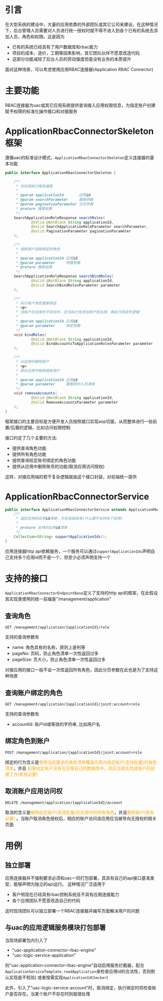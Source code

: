 # 引言

在大型系统的建设中，大量的应用依靠的外部团队或其它公司来建设。在这种情况下，后台管理人员需要对人员进行统一授权时就不得不进入到各个已有的系统去添加人员，角色和权限。这是因为

* 已有的系统已经具有了用户数据库和rbac能力
* 项目的成本，造价，工期等因素影响，其它团队伙伴不愿意改造代码
* 这部分功能减轻了后台人员的劳动强度但是没有业务的本质提升

面对这种场景，可以考虑使用应用RBAC连接器(Application RBAC Connector)

# 主要功能

RBAC连接器为uac或其它应用系统提供查询接入应用权限信息，为指定账户创建赋予权限的标准化操作接口和对接服务

# ApplicationRbacConnectorSkeleton 框架

遵循uac的标准设计模式，`ApplicationRbacConnectorSkeleton`定义连接器的基本功能

```java
public interface ApplicationRbacConnectorSkeleton {

    /**
     * 对应用执行角色搜索
     *
     * @param applicationId       应用id
     * @param searchParameter     搜索参数
     * @param paginationParameter 分页参数
     * @return 搜索结果
     */
    SearchApplicationRoleResponse searchRoles(
            @Valid @NotBlank String applicationId,
            @Valid SearchApplicationRoleParameter searchParameter,
            @Valid PaginationParameter paginationParameter
    );

    /**
     * 按照用户读取绑定的角色
     *
     * @param applicationId 应用id
     * @param parameter     参数参数
     * @return 搜索结果
     */
    SearchApplicationRoleResponse searchBindRoles(
            @Valid @NotBlank String applicationId,
            @Valid SearchBindRolesParameter parameter
    );

    /**
     * 执行账户角色重新绑定
     * <p>
     * 当账户在应用中不存在时，应当执行先添加用户到应用，再执行绑定的逻辑
     *
     * @param applicationId 应用id
     * @param parameter     绑定参数
     */
    void bindRoles(
            @Valid @NotBlank String applicationId,
            @Valid BindAccountsToApplicationRolesParameter parameter
    );

    /**
     * 从应用中删除账户
     * <p>
     * 即从应用中移除授权用户
     *
     * @param applicationId 应用id
     * @param parameter     要删除的人员清单
     */
    void removeAccounts(
            @Valid @NotBlank String applicationId,
            @Valid RemoveAccountsParameter parameter
    );
}
```

框架接口的主要目标是方便开发人员按照接口实现aop切面，从而整体进行一些前置/后置的逻辑，比如访问权限控制

接口约定了几个主要的方法:

* 提供查询角色功能
* 提供所有角色功能
* 提供查询给定账号绑定的角色功能
* 提供从应用中删除账号的功能(取消应用访问授权)

这样，对接应用端的若干复杂逻辑就由这个接口封装，对前端统一提供

# ApplicationRbacConnectorService

```java
public interface ApplicationRbacConnectorService extends ApplicationRbacConnectorSkeleton {
    /**
     * 返回支持的应用id清单，为空会抛异常(什么都不支持有个屁用)
     *
     * @return 支持的应用id清单
     */
    Collection<String> supportApplicationIds();
}

```

应用连接器http api依赖服务，一个服务可以通过`supportApplicationIds`声明自己支持多个应用id而不是一个，但至少必须声明支持一个

# 支持的接口

`ApplicationRbacConnectorEndpointBase`定义了支持的http api的框架，在此假设其实现类使用的统一前缀是"/management/application"

## 查询角色

```http request
GET /management/application/{applicationId}/role
```

支持的查询参数有

* name: 角色具有的名称，原则上是判等
* pageNo: 页码，防止角色清单一次性返回过多
* pageSize: 页大小，防止角色清单一次性返回过多

对接应用的接口一般不会一次性返回所有角色，因此分页参数在此也是为了支持这种场景

## 查询账户绑定的角色

```http request
GET /management/application/{applicationId}/joint:account+role
```

支持的查询参数有

* accountId: 账户id或等效的字符串, 比如用户名

## 绑定角色到账户

```http request
POST /management/application/{applicationId}/joint:account+role
```

绑定的行为含义是<font color=orange>使用当前要求的角色清单覆盖应用内指定账户(支持批量)的角色清单</font>，并且<font color=orange>
如果给定账户没有在应用自己的数据库中，则应当首先完成账户的创建工作(若有必要)</font>

## 取消账户应用访问权

```http request
DELETE /management/application/{applicationId}/account
```

取消的含义是<font color=orange>解除给定账户(支持批量)在应用中的所有角色</font>，并且<font color=orange>删除账户(若有必要)</font>
。当账户取消角色授权后，相应的账户访问该应用应当被导向无授权的相关页面

# 用例

## 独立部署

应用连接器并不强制要求必须和uac一同打包部署，其具有自己的api接口基准类型，能够声明为独立的api运行。 这种情况广泛适用于

* 客户侧现在已经具有rbac控制系统且不具有应用连接能力
* 各个应用团队不愿意改造自己的代码

这时现场团队可以独立部署一个RBAC连接器并编写页面解决用户的问题

## 与uac的应用逻辑服务模块打包部署

当现场部署包内引入了

* "uac-application-connector-rbac-engine"
* "uac-logic-service-application"

则"uac-application-connector-rbac-engine"自动启用服务拦截器，配合`ApplicationServiceTemplate.readApplication`来检查应用id的合法性，否则默认实现是不校验(
或者按需实现`ApplicationIdChecker`)

此外，引入了"uac-logic-service-account"时，取消绑定，执行绑定时将检查账户是否存在。当某个账户不存在时则报错处理

